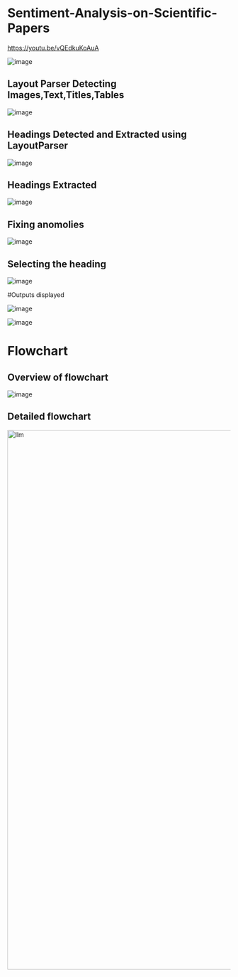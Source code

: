 # Sentiment-Analysis-on-Scientific-Papers

https://youtu.be/vQEdkuKoAuA

![image](https://github.com/Aqsa-atif/Sentiment-Analysis-on-Scientific-Papers/assets/88885089/e2c35b99-8e4c-40d5-afd5-0b7a359799ac)

## Layout Parser Detecting Images,Text,Titles,Tables

![image](https://user-images.githubusercontent.com/88885089/235350127-5e6b163a-d689-4edf-b589-a8b16dbfc46a.png)

## Headings Detected and Extracted using LayoutParser

![image](https://user-images.githubusercontent.com/88885089/235350154-12df599a-0ed5-47ce-9d1a-f622d909ae3b.png)

## Headings Extracted

![image](https://github.com/Aqsa-atif/Sentiment-Analysis-on-Scientific-Papers/assets/88885089/c3995e79-90d6-46de-bc8e-3caeefb38b37)

## Fixing anomolies

![image](https://github.com/Aqsa-atif/Sentiment-Analysis-on-Scientific-Papers/assets/88885089/5f0ae5c3-b58a-498f-a747-b47ec09e50a0)

## Selecting the heading

![image](https://github.com/Aqsa-atif/Sentiment-Analysis-on-Scientific-Papers/assets/88885089/3b1f59f2-8b23-4b2e-93ee-66e79c389b72)

#Outputs displayed

![image](https://github.com/Aqsa-atif/Sentiment-Analysis-on-Scientific-Papers/assets/88885089/b86df5d0-437e-4a61-864a-067d85fa72ca)

![image](https://github.com/Aqsa-atif/Sentiment-Analysis-on-Scientific-Papers/assets/88885089/65be74aa-5d47-48d2-a8bc-47f006980efa)

# Flowchart

## Overview of flowchart

![image](https://user-images.githubusercontent.com/88885089/235351581-a3b0ecfe-9579-49e8-b45e-fa270ac74447.png)

## Detailed flowchart

<img width="1215" alt="llm" src="https://user-images.githubusercontent.com/88885089/235351926-3ab9d3b0-5046-45ad-a5b0-5627909f85f4.png">

